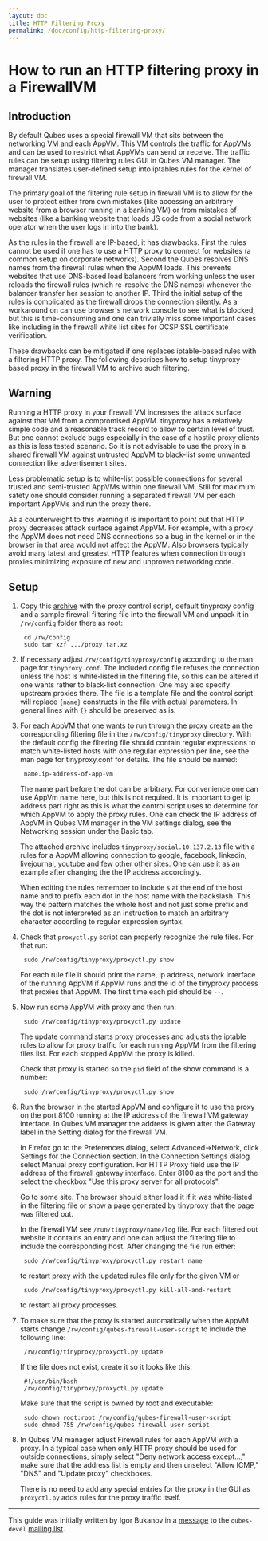 ```yaml
---
layout: doc
title: HTTP Filtering Proxy
permalink: /doc/config/http-filtering-proxy/
---
```


How to run an HTTP filtering proxy in a FirewallVM
=================================================

Introduction
------------

By default Qubes uses a special firewall VM that sits between the
networking VM and each AppVM. This VM controls the traffic for AppVMs
and can be used to restrict what AppVMs can send or receive. The
traffic rules can be setup using filtering rules GUI in Qubes VM
manager. The manager translates user-defined setup into iptables rules
for the kernel of firewall VM.

The primary goal of the filtering rule setup in firewall VM is to
allow for the user to protect either from own mistakes (like accessing
an arbitrary website from a browser running in a banking VM) or from
mistakes of websites (like a banking website that loads JS code from a
social network operator when the user logs in into the bank).

As the rules in the firewall are IP-based, it has drawbacks. First the
rules cannot be used if one has to use a HTTP proxy to connect for
websites (a common setup on corporate networks). Second the Qubes
resolves DNS names from the firewall rules when the AppVM loads. This
prevents websites that use DNS-based load balancers from working
unless the user reloads the firewall rules (which re-resolve the DNS
names) whenever the balancer transfer her session to another IP. Third
the initial setup of the rules is complicated as the firewall drops
the connection silently. As a workaround on can use browser's network
console to see what is blocked, but this is time-consuming and one can
trivially miss some important cases like including in the firewall
white list sites for OCSP SSL certificate verification.

These drawbacks can be mitigated if one replaces iptable-based rules
with a filtering HTTP proxy. The following describes how to setup
tinyproxy-based proxy in the firewall VM to archive such filtering.


Warning
-------

Running a HTTP proxy in your firewall VM increases the attack surface
against that VM from a compromised AppVM. tinyproxy has a relatively
simple code and a reasonable track record to allow to certain level of
trust. But one cannot exclude bugs especially in the case of a hostile
proxy clients as this is less tested scenario. So it is not advisable
to use the proxy in a shared firewall VM against untrusted AppVM to
black-list some unwanted connection like advertisement sites.

Less problematic setup is to white-list possible connections for
several trusted and semi-trusted AppVMs within one firewall VM. Still
for maximum safety one should consider running a separated firewall VM
per each important AppVMs and run the proxy there.

As a counterweight to this warning it is important to point out that
HTTP proxy decreases attack surface against AppVM. For example, with a
proxy the AppVM does not need DNS connections so a bug in the kernel
or in the browser in that area would not affect the AppVM. Also
browsers typically avoid many latest and greatest HTTP features when
connection through proxies minimizing exposure of new and unproven
networking code.


Setup
-----

1. Copy this [archive] with the proxy control script, default
   tinyproxy config and a sample firewall filtering file into the
   firewall VM and unpack it in `/rw/config` folder there as root:

        cd /rw/config
        sudo tar xzf .../proxy.tar.xz

2. If necessary adjust `/rw/config/tinyproxy/config` according to the
   man page for `tinyproxy.conf`. The included config file refuses the
   connection unless the host is white-listed in the filtering file, so
   this can be altered if one wants rather to black-list connection. One
   may also specify upstream proxies there. The file is a template file
   and the control script will replace `{name}` constructs in the file with
   actual parameters. In general lines with `{}` should be preserved as is.

3. For each AppVM that one wants to run through the proxy create an
   the corresponding filtering file in the `/rw/config/tinyproxy`
   directory. With the default config the filtering file should contain
   regular expressions to match white-listed hosts with one regular
   expression per line, see the man page for tinyproxy.conf for details.
   The file should be named:

        name.ip-address-of-app-vm

   The name part before the dot can be arbitrary. For convenience one can
   use AppVm name here, but this is not required. It is important to get
   ip address part right as this is what the control script uses to
   determine for which AppVM to apply the proxy rules. One can check the
   IP address of AppVM in Qubes VM manager in the VM settings dialog, see
   the Networking session under the Basic tab.

   The attached archive includes `tinyproxy/social.10.137.2.13` file with a
   rules for a AppVM allowing connection to google, facebook, linkedin,
   livejournal, youtube and few other other sites. One can use it as an
   example after changing the the IP address accordingly.

   When editing the rules remember to include `$` at the end of the host
   name and to prefix each dot in the host name with the backslash. This
   way the pattern matches the whole host and not just some prefix and
   the dot is not interpreted as an instruction to match an arbitrary
   character according to regular expression syntax.

4. Check that `proxyctl.py` script can properly recognize the rule
   files. For that run:

        sudo /rw/config/tinyproxy/proxyctl.py show

   For each rule file it should print the name, ip address, network
   interface of the running AppVM if AppVM runs and the id of the
   tinyproxy process that proxies that AppVM. The first time each pid
   should be `--`.

5. Now run some AppVM with proxy and then run:

        sudo /rw/config/tinyproxy/proxyctl.py update

   The update command starts proxy processes and adjusts the iptable
   rules to allow for proxy traffic for each running AppVM from the
   filtering files list. For each stopped AppVM the proxy is killed.

   Check that proxy is started so the `pid` field of the show command is a
   number:

        sudo /rw/config/tinyproxy/proxyctl.py show

6. Run the browser in the started AppVM and configure it to use the
   proxy on the port 8100 running at the IP address of the firewall VM
   gateway interface. In Qubes VM manager the address is given after the
   Gateway label in the Setting dialog for the firewall VM.

   In Firefox go to the Preferences dialog, select Advanced->Network,
   click Settings for the Connection section. In the Connection Settings
   dialog select Manual proxy configuration. For HTTP Proxy field use the
   IP address of the firewall gateway interface.  Enter 8100 as the port
   and the select the checkbox "Use this proxy server for all protocols".

   Go to some site. The browser should either load it if it was
   white-listed in the filtering file or show a page generated by
   tinyproxy that the page was filtered out.

   In the firewall VM see `/run/tinyproxy/name/log` file. For each filtered
   out website it contains an entry and one can adjust the filtering file
   to include the corresponding host. After changing the file run either:

        sudo /rw/config/tinyproxy/proxyctl.py restart name

   to restart proxy with the updated rules file only for the given VM or

        sudo /rw/config/tinyproxy/proxyctl.py kill-all-and-restart

   to restart all proxy processes.

7. To make sure that the proxy is started automatically when the AppVM
   starts change `/rw/config/qubes-firewall-user-script` to include the
   following line:

        /rw/config/tinyproxy/proxyctl.py update

   If the file does not exist, create it so it looks like this:

        #!/usr/bin/bash
        /rw/config/tinyproxy/proxyctl.py update

   Make sure that the script is owned by root and executable:

        sudo chown root:root /rw/config/qubes-firewall-user-script
        sudo chmod 755 /rw/config/qubes-firewall-user-script

8. In Qubes VM manager adjust Firewall rules for each AppVM with a
   proxy. In a typical case when only HTTP proxy should be used for
   outside connections, simply select "Deny network access except...," make
   sure that the address list is empty and then unselect "Allow ICMP," "DNS"
   and "Update proxy" checkboxes.

   There is no need to add any special entries for the proxy in the GUI
   as `proxyctl.py` adds rules for the proxy traffic itself. 

--------------------------------------------------------------------------------

This guide was initially written by Igor Bukanov in a [message] to the
`qubes-devel` [mailing list].

[archive]: https://groups.google.com/group/qubes-devel/attach/39c95d63fccca12b/proxy.tar.gz?part=0.1
[message]: https://groups.google.com/d/msg/qubes-devel/UlK8P27UtD4/K6HM_GNdyTkJ
[mailing list]: /mailing-lists/

